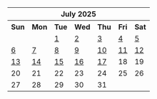 <table align="center" border="0" cellpadding="0" cellspacing="0" class="month">
 <tr>
  <th class="month" colspan="7">
   July 2025
  </th>
 </tr>
 <tr>
  <th class="sun">
   Sun
  </th>
  <th class="mon">
   Mon
  </th>
  <th class="tue">
   Tue
  </th>
  <th class="wed">
   Wed
  </th>
  <th class="thu">
   Thu
  </th>
  <th class="fri">
   Fri
  </th>
  <th class="sat">
   Sat
  </th>
 </tr>
 <tr>
  <td class="noday">
  </td>
  <td class="noday">
  </td>
  <td class="tue">
   <a href="20250701.py">
    1
   </a>
  </td>
  <td class="wed">
   <a href="20250702.py">
    2
   </a>
  </td>
  <td class="thu">
   <a href="20250703.py">
    3
   </a>
  </td>
  <td class="fri">
   <a href="20250704.py">
    4
   </a>
  </td>
  <td class="sat">
   <a href="20250705.py">
    5
   </a>
  </td>
 </tr>
 <tr>
  <td class="sun">
   <a href="20250706.py">
    6
   </a>
  </td>
  <td class="mon">
   <a href="20250707.py">
    7
   </a>
  </td>
  <td class="tue">
   <a href="20250708.py">
    8
   </a>
  </td>
  <td class="wed">
   <a href="20250709.py">
    9
   </a>
  </td>
  <td class="thu">
   <a href="20250710.py">
    10
   </a>
  </td>
  <td class="fri">
   <a href="20250711.py">
    11
   </a>
  </td>
  <td class="sat">
   <a href="20250712.py">
    12
   </a>
  </td>
 </tr>
 <tr>
  <td class="sun">
   <a href="20250713.py">
    13
   </a>
  </td>
  <td class="mon">
   <a href="20250714.py">
    14
   </a>
  </td>
  <td class="tue">
   <a href="20250715.py">
    15
   </a>
  </td>
  <td class="wed">
   <a href="20250716.py">
    16
   </a>
  </td>
  <td class="thu">
   <a href="20250717.py">
    17
   </a>
  </td>
  <td class="fri">
   18
  </td>
  <td class="sat">
   19
  </td>
 </tr>
 <tr>
  <td class="sun">
   20
  </td>
  <td class="mon">
   21
  </td>
  <td class="tue">
   22
  </td>
  <td class="wed">
   23
  </td>
  <td class="thu">
   24
  </td>
  <td class="fri">
   25
  </td>
  <td class="sat">
   26
  </td>
 </tr>
 <tr>
  <td class="sun">
   27
  </td>
  <td class="mon">
   28
  </td>
  <td class="tue">
   29
  </td>
  <td class="wed">
   30
  </td>
  <td class="thu">
   31
  </td>
  <td class="noday">
  </td>
  <td class="noday">
  </td>
 </tr>
</table>
